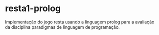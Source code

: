 # resta1-prolog
Implementação do jogo resta usando a linguagem prolog para a avaliação da disciplina paradigmas de linguagem de programação.
